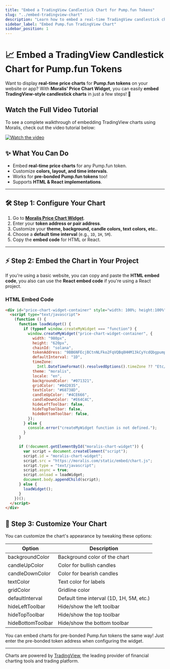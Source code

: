 ```yaml
---
title: "Embed a TradingView Candlestick Chart for Pump.fun Tokens"
slug: "../embed-tradingview-chart"
description: "Learn how to embed a real-time TradingView candlestick chart for Pump.fun tokens using the Moralis Price Chart Widget."
sidebar_label: "Embed Pump.fun TradingView Chart"
sidebar_position: 1
---
```


# 📈 Embed a TradingView Candlestick Chart for Pump.fun Tokens

Want to display **real-time price charts** for **Pump.fun tokens** on your website or app? With **Moralis' Price Chart Widget**, you can easily **embed TradingView-style candlestick charts** in just a few steps! 🚀

## Watch the Full Video Tutorial

To see a complete walkthrough of embedding TradingView charts using Moralis, check out the video tutorial below:

[![Watch the video](https://img.youtube.com/vi/n-HS97sFsTo/0.jpg)](https://www.youtube.com/watch?v=n-HS97sFsTo)

## ✨ What You Can Do

- Embed **real-time price charts** for any Pump.fun token.
- Customize **colors, layout, and time intervals**.
- Works for **pre-bonded Pump.fun tokens** too!
- Supports **HTML & React implementations**.

---

## 🛠 Step 1: Configure Your Chart

1. Go to **[Moralis Price Chart Widget](https://explorer.moralis.com/widgets/price-chart)**.
2. Enter your **token address or pair address**.
3. Customize your **theme, background, candle colors, text colors, etc.**.
4. Choose a **default time interval** (e.g., `1D`, `1H`, `5M`).
5. Copy the **embed code** for HTML or React.

---

## ⚡ Step 2: Embed the Chart in Your Project

If you're using a basic website, you can copy and paste the **HTML embed code**, you also can use the **React embed code** if you're using a React project.

### HTML Embed Code

```html
<div id="price-chart-widget-container" style="width: 100%; height:100%">
  <script type="text/javascript">
    (function () {
      function loadWidget() {
        if (typeof window.createMyWidget === "function") {
          window.createMyWidget("price-chart-widget-container", {
            width: "980px",
            height: "620px",
            chainId: "solana",
            tokenAddress: "9BB6NFEcjBCtnNLFko2FqVQBq8HHM13kCyYcdQbgpump",
            defaultInterval: "1D",
            timeZone:
              Intl.DateTimeFormat().resolvedOptions().timeZone ?? "Etc/UTC",
            theme: "moralis",
            locale: "en",
            backgroundColor: "#071321",
            gridColor: "#0d2035",
            textColor: "#68738D",
            candleUpColor: "#4CE666",
            candleDownColor: "#E64C4C",
            hideLeftToolbar: false,
            hideTopToolbar: false,
            hideBottomToolbar: false,
          });
        } else {
          console.error("createMyWidget function is not defined.");
        }
      }

      if (!document.getElementById("moralis-chart-widget")) {
        var script = document.createElement("script");
        script.id = "moralis-chart-widget";
        script.src = "https://moralis.com/static/embed/chart.js";
        script.type = "text/javascript";
        script.async = true;
        script.onload = loadWidget;
        document.body.appendChild(script);
      } else {
        loadWidget();
      }
    })();
  </script>
</div>
```

## 🎨 Step 3: Customize Your Chart

You can customize the chart's appearance by tweaking these options:

| Option            | Description                              |
| ----------------- | ---------------------------------------- |
| backgroundColor   | Background color of the chart            |
| candleUpColor     | Color for bullish candles                |
| candleDownColor   | Color for bearish candles                |
| textColor         | Text color for labels                    |
| gridColor         | Gridline color                           |
| defaultInterval   | Default time interval (1D, 1H, 5M, etc.) |
| hideLeftToolbar   | Hide/show the left toolbar               |
| hideTopToolbar    | Hide/show the top toolbar                |
| hideBottomToolbar | Hide/show the bottom toolbar             |

You can embed charts for pre-bonded Pump.fun tokens the same way!
Just enter the pre-bonded token address when configuring the widget.

---

Charts are powered by [TradingView](https://www.tradingview.com/), the leading provider of financial charting tools and trading platform.
